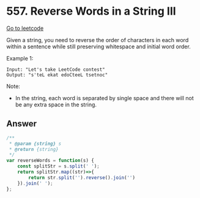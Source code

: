 # 557. Reverse Words in a String III

[Go to leetcode](https://leetcode.com/problems/reverse-words-in-a-string-iii/)

Given a string, you need to reverse the order of characters in each word within a sentence while still preserving whitespace and initial word order.

Example 1:

```
Input: "Let's take LeetCode contest"
Output: "s'teL ekat edoCteeL tsetnoc"
```
 
Note:

- In the string, each word is separated by single space and there will not be any extra space in the string.

## Answer

```js
/**
 * @param {string} s
 * @return {string}
 */
var reverseWords = function(s) {
    const splitStr = s.split(' ');
    return splitStr.map((str)=>{
        return str.split('').reverse().join('')
    }).join(' ');
};
```